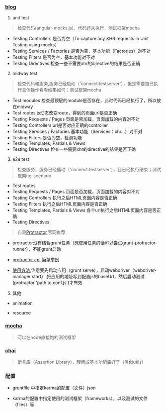 ### [blog](http://www.yearofmoo.com/2013/01/full-spectrum-testing-with-angularjs-and-karma.html)

1. unit test

> 检查代码(angular-mocks.js)，代码还未执行，测试框架mocha

* Testing Controllers 是否为空（To capture any XHR requests in Unit Testing using mocks）
* Testing Services / Factories 是否为空，基本功能（Factories）对不对
* Testing Filters 是否为空，基本功能对不对
* Testing Directives 检查一些不需要xhr的directive的结果是否正确

2. midway test

> 检查代码和服务,服务已经启动（'connect:testserver'），但是需要自己执行具体操作看看结果如何；测试框架mocha

* Test modules 检查最顶层的module是否存在，此时代码已经执行了，所以放在midway
* Test routes js动态改变route，得到的页面url是否正确
* Testing Requests / Pages 页面是否加载，页面加载的内容对不对
* Testing Controllers url是否对应正确的controller
* Testing Services / Factories 基本功能（Services：xhr...）对不对
* Testing Filters 是否为空，检测功能
* Testing Templates, Partials & Views
* Testing Directives 检查一些需要xhr的directive的结果是否正确

3. e2e test

> 检查服务，服务已经启动（'connect:testserver'），且已经执行结束；测试框架ng-scenario

* Test routes
* Testing Requests / Pages 页面是否加载，页面加载的内容对不对
* Testing Controllers 执行之后HTML页面内容是否正确
* Testing Filters 执行之后HTML页面内容是否正确
* Testing Templates, Partials & Views 各个url执行之后HTML页面内容是否正确
* Testing Directives

> 自测[Protractor](https://github.com/angular/protractor),官网推荐

* protractor没有结合grunt任务（想使用任务的话可以尝试grunt-protractor-runner），不能grunt启动

* [protractor api](http://angular.github.io/protractor/#/api),[简单举例](https://github.com/angular/angular-seed/blob/master/e2e-tests/scenarios.js)

* [使用方法](https://github.com/angular/protractor/blob/master/docs/tutorial.md),注意要先启动应用（grunt serve），启动webdriver（webdriver-manager start）,把应用的地址写到配置js的baseUrl，然后启动测试(protractor 'path to conf.js')才有效



5. 其他

* animation

* resource

### [mocha](http://mochajs.org/)

> 可以在node直接跑的测试框架

### [chai](http://chaijs.com/)

> 断言库（Assertion Library），理解成基本功能库好了（类似utils）

### 配置

* gruntfile 中指定karma的配置（文件）json

* karma的配置中指定使用的测试框架（frameworks），以及测试的文件（files）等


